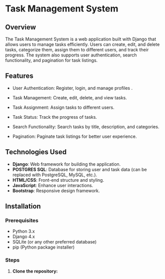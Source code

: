 # Task Management System

## Overview

The Task Management System is a web application built with Django that allows users to manage tasks efficiently. Users can create, edit, and delete tasks, categorize them, assign them to different users, and track their progress. The system also supports user authentication, search functionality, and pagination for task listings.

## Features

- User Authentication: Register, login, and manage profiles .
- Task Management: Create, edit, delete, and view tasks.
- Task Assignment: Assign tasks to different users.

- Task Status: Track the progress of tasks.
- Search Functionality: Search tasks by title, description, and categories.
- Pagination: Paginate task listings for better user experience.

## Technologies Used

- **Django**: Web framework for building the application.
- **POSTGRES SQL**: Database for storing user and task data (can be replaced with PostgreSQL, MySQL, etc.).
- **HTML/CSS**: Front-end structure and styling.
- **JavaScript**: Enhance user interactions.
- **Bootstrap**: Responsive design framework.
## Installation

### Prerequisites

- Python 3.x
- Django 4.x
- SQLite (or any other preferred database)
- pip (Python package installer)

### Steps

1. **Clone the repository:**
   
